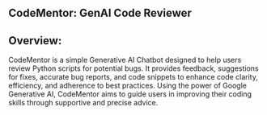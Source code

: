 ## CodeMentor: GenAI Code Reviewer
## Overview:

CodeMentor is a simple Generative AI Chatbot designed to help users review Python scripts for potential bugs. It provides feedback, suggestions for fixes, accurate bug reports, and code snippets to enhance code clarity, efficiency, and adherence to best practices. Using the power of Google Generative AI, CodeMentor aims to guide users in improving their coding skills through supportive and precise advice.
